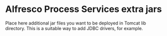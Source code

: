 # Alfresco Process Services extra jars

Place here additional jar files you want to be deployed in Tomcat lib directory.
This is a suitable way to add JDBC drivers, for example.

